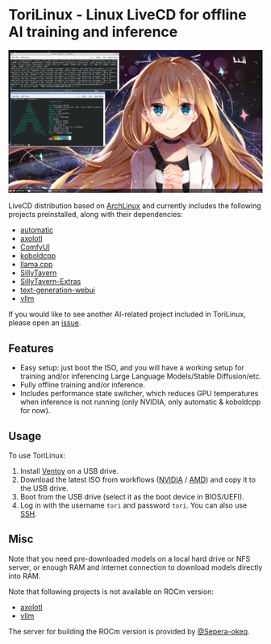 # ToriLinux - Linux LiveCD for offline AI training and inference

![vLLM on ToriLinux](docs/media/vllm-on-torilinux.png)

LiveCD distribution based on [ArchLinux](https://archlinux.org/) and currently includes the following projects preinstalled, along with their dependencies:
* [automatic](https://github.com/vladmandic/automatic)
* [axolotl](https://github.com/OpenAccess-AI-Collective/axolotl)
* [ComfyUI](https://github.com/comfyanonymous/ComfyUI)
* [koboldcpp](https://github.com/LostRuins/koboldcpp)
* [llama.cpp](https://github.com/ggerganov/llama.cpp)
* [SillyTavern](https://github.com/SillyTavern/SillyTavern)
* [SillyTavern-Extras](https://github.com/SillyTavern/SillyTavern-Extras)
* [text-generation-webui](https://github.com/oobabooga/text-generation-webui)
* [vllm](https://github.com/vllm-project/vllm)

If you would like to see another AI-related project included in ToriLinux, please open an [issue](https://github.com/sasha0552/ToriLinux/issues/new).

## Features

* Easy setup: just boot the ISO, and you will have a working setup for training and/or inferencing Large Language Models/Stable Diffusion/etc.
* Fully offline training and/or inference.
* Includes performance state switcher, which reduces GPU temperatures when inference is not running (only NVIDIA, only automatic & koboldcpp for now).

## Usage

To use ToriLinux:
1. Install [Ventoy](https://ventoy.net/en/doc_start.html) on a USB drive.
2. Download the latest ISO from workflows ([NVIDIA](https://github.com/sasha0552/ToriLinux/actions/workflows/gh-build-iso-cuda.yml?query=branch%3Amain) / [AMD](https://github.com/sasha0552/ToriLinux/actions/workflows/sh-build-iso-rocm.yml?query=branch%3Amain)) and copy it to the USB drive.
3. Boot from the USB drive (select it as the boot device in BIOS/UEFI).
4. Log in with the username `tori` and password `tori`. You can also use [SSH](https://en.wikipedia.org/wiki/Secure_Shell).

## Misc

Note that you need pre-downloaded models on a local hard drive or NFS server, or enough RAM and internet connection to download models directly into RAM.

Note that following projects is not available on ROCm version:
* [axolotl](https://github.com/OpenAccess-AI-Collective/axolotl)
* [vllm](https://github.com/vllm-project/vllm)

The server for building the ROCm version is provided by [@Sepera-okeq](https://github.com/Sepera-okeq/).
